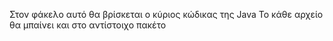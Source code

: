 Στον φάκελο αυτό θα βρίσκεται ο κύριος κώδικας της Java
Το κάθε αρχείο θα μπαίνει και στο αντίστοιχο πακέτο
